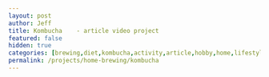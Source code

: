 ```yaml
---
layout: post
author: Jeff
title: Kombucha    - article video project
featured: false
hidden: true
categories: [brewing,diet,kombucha,activity,article,hobby,home,lifestyle,probiotics,project,video]
permalink: /projects/home-brewing/kombucha
---
```


